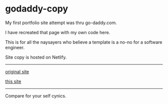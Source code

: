 # __godaddy-copy__


My first portfolio site attempt was thru go-daddy.com. 


I have recreated that page with my own code here.


This is for all the naysayers who believe a template is a no-no for a software engineer.

Site copy is hosted on Netlify.

______


[original site](https://www.brianloveless.com)


[this site](https://brianloveless-copy.netlify.com/)



*****

Compare for your self cynics.
